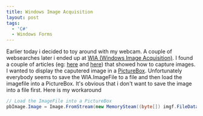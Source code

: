 ```yaml
---
title: Windows Image Acquisition
layout: post
tags:
  - 'C#'
  - Windows Forms
---
```

Earlier today i decided to toy around with my webcam. A couple of websearches later i ended up at [WIA (Windows Image Acquisition)](http://msdn.microsoft.com/library/default.asp?url=/library/en-us/wia/wia/overviews/startpage.asp). I found a couple of articles (eg: [here](http://msdn.microsoft.com/coding4fun/someassemblyrequired/lookatme/default.aspx) and [here](http://blogs.msdn.com/robburke/archive/2005/09/21/472541.aspx)) that showed how to capture images. I wanted to display the caputered image in a [PictureBox](http://msdn2.microsoft.com/en-us/library/system.windows.forms.picturebox.aspx). Unfortunately everybody seems to save the WIA.ImageFile to a file and then load the imagefile into a PictureBox. It's obvious that i don't want to save the image into a file first. Here is my workaround

```csharp
// Load the ImageFile into a PictureBox
pbImage.Image = Image.FromStream(new MemorySteam((byte[]) imgf.FileData.get_BinaryData()));
```
